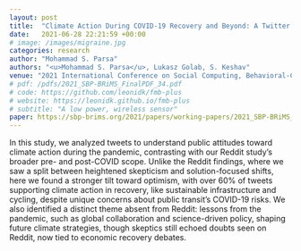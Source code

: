 ```yaml
---
layout: post
title:  "Climate Action During COVID-19 Recovery and Beyond: A Twitter Text Mining Study"
date:   2021-06-28 22:21:59 +00:00
# image: /images/migraine.jpg
categories: research
author: "Mohammad S. Parsa"
authors: "<u>Mohammad S. Parsa</u>, Lukasz Golab, S. Keshav"
venue: "2021 International Conference on Social Computing, Behavioral-Cultural Modeling & Prediction and Behavior Representation in Modeling and Simulation"
# pdf: /pdfs/2021_SBP-BRiMS_FinalPDF_34.pdf
# code: https://github.com/leonidk/fmb-plus
# website: https://leonidk.github.io/fmb-plus
# subtitle: "A low power, wireless sensor"
paper: https://sbp-brims.org/2021/papers/working-papers/2021_SBP-BRiMS_FinalPDF_34.pdf
---
```

In this study, we analyzed tweets to understand public attitudes toward climate action during the pandemic, contrasting with our Reddit study’s broader pre- and post-COVID scope. Unlike the Reddit findings, where we saw a split between heightened skepticism and solution-focused shifts, here we found a stronger tilt toward optimism, with over 60% of tweets supporting climate action in recovery, like sustainable infrastructure and cycling, despite unique concerns about public transit’s COVID-19 risks. We also identified a distinct theme absent from Reddit: lessons from the pandemic, such as global collaboration and science-driven policy, shaping future climate strategies, though skeptics still echoed doubts seen on Reddit, now tied to economic recovery debates.